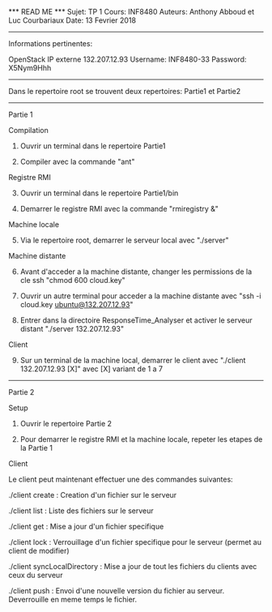 *** READ ME ***
Sujet: TP 1
Cours: INF8480
Auteurs: Anthony Abboud et Luc Courbariaux
Date: 13 Fevrier 2018
******************************************

Informations pertinentes:

OpenStack
IP externe 132.207.12.93
Username: INF8480-33
Password: X5Nym9Hhh

******************************************

Dans le repertoire root se trouvent deux repertoires:
Partie1 et Partie2

******************************************
Partie 1

Compilation

1. Ouvrir un terminal dans le repertoire Partie1

2. Compiler avec la commande "ant"

Registre RMI

3. Ouvrir un terminal dans le repertoire Partie1/bin

4. Demarrer le registre RMI avec la commande "rmiregistry &"

Machine locale

5. Via le repertoire root, demarrer le serveur local avec "./server"

Machine distante

6. Avant d'acceder a la machine distante, changer les permissions de la cle ssh "chmod 600 cloud.key"

7. Ouvrir un autre terminal pour acceder a la machine distante avec "ssh -i cloud.key ubuntu@132.207.12.93"

8. Entrer dans la directoire ResponseTime_Analyser et activer le serveur distant "./server 132.207.12.93"

Client

9. Sur un terminal de la machine local, demarrer le client avec "./client 132.207.12.93 [X]" avec [X] variant de 1 a 7

******************************************
Partie 2

Setup

1. Ouvrir le repertoire Partie 2

2. Pour demarrer le registre RMI et la machine locale, repeter les etapes de la Partie 1

Client

Le client peut maintenant effectuer une des commandes suivantes:

./client create <nom fichier> : Creation d'un fichier sur le serveur

./client list : Liste des fichiers sur le serveur

./client get <nom fichier> : Mise a jour d'un fichier specifique

./client lock <nom fichier> : Verrouillage d'un fichier specifique pour le serveur (permet au client de modifier)

./client syncLocalDirectory : Mise a jour de tout les fichiers du clients avec ceux du serveur

./client push <nom fichier> : Envoi d'une nouvelle version du fichier au serveur. Deverrouille en meme temps le fichier.